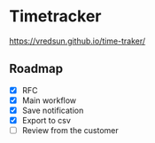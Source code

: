# Timetracker

<https://vredsun.github.io/time-traker/>

## Roadmap

- [x] RFC
- [x] Main workflow
- [x] Save notification
- [x] Export to csv
- [ ] Review from the customer
